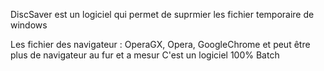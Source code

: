 DiscSaver est un logiciel qui permet de suprmier les fichier temporaire de windows

Les fichier des navigateur : OperaGX, Opera, GoogleChrome et peut être plus de navigateur au fur et a mesur
C'est un logiciel 100% Batch
